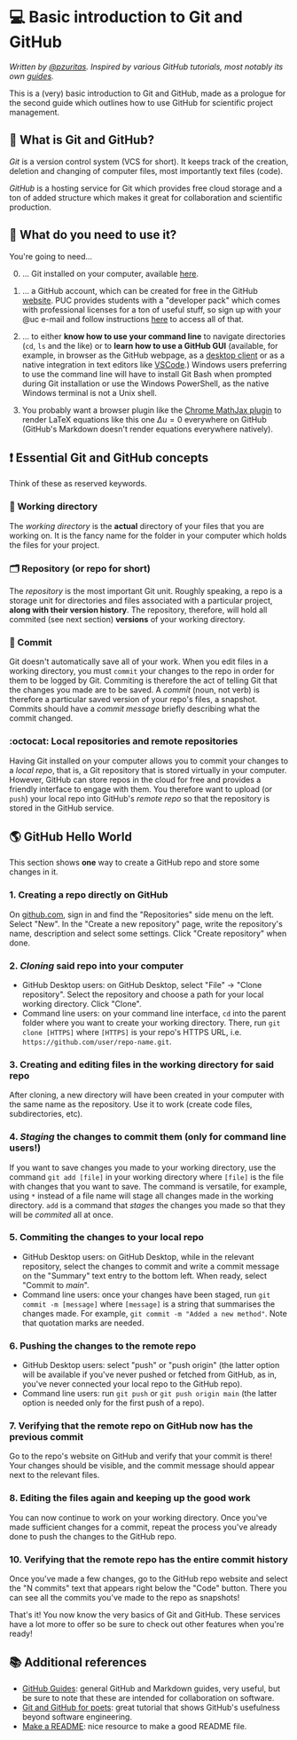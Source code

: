 # 💻 Basic introduction to Git and GitHub

_Written by [@pzuritas](https://github.com/pzuritas). Inspired by various GitHub tutorials, most notably its own [guides](https://guides.github.com/)._

This is a (very) basic introduction to Git and GitHub, made as a prologue for the second guide which outlines how to use GitHub for scientific project management.

## 🤔 What is Git and GitHub?

_Git_ is a version control system (VCS for short). It keeps track of the creation, deletion and changing of computer files, most importantly text files (code).

_GitHub_ is a hosting service for Git which provides free cloud storage and a ton of added structure which makes it great for collaboration and scientific production.

## 🧐 What do you need to use it?

You're going to need...

0. ... Git installed on your computer, available [here](https://git-scm.com/).

1. ... a GitHub account, which can be created for free in the GitHub [website](https://github.com/). PUC provides students with a "developer pack" which comes with professional licenses for a ton of useful stuff, so sign up with your @uc e-mail and follow instructions [here](https://education.github.com/pack) to access all of that.

2. ... to either **know how to use your command line** to navigate directories (`cd`, `ls` and the like) or to **learn how to use a GitHub GUI** (available, for example, in browser as the GitHub webpage, as a [desktop client](https://desktop.github.com/) or as a native integration in text editors like [VSCode](https://code.visualstudio.com/).) Windows users preferring to use the command line will have to install Git Bash when prompted during Git installation or use the Windows PowerShell, as the native Windows terminal is not a Unix shell.

3. You probably want a browser plugin like the [Chrome MathJax plugin](https://chrome.google.com/webstore/detail/mathjax-plugin-for-github/ioemnmodlmafdkllaclgeombjnmnbima?hl=en) to render LaTeX equations like this one $\Delta u = 0$ everywhere on GitHub (GitHub's Markdown doesn't render equations everywhere natively).

## ❗ Essential Git and GitHub concepts

Think of these as reserved keywords.

### 📁 Working directory

The _working directory_ is the **actual** directory of your files that you are working on. It is the fancy name for the folder in your computer which holds the files for your project.

### 🗂️ Repository (or repo for short)

The _repository_ is the most important Git unit. Roughly speaking, a repo is a storage unit for directories and files associated with a particular project, **along with their version history**. The repository, therefore, will hold all commited (see next section) **versions** of your working directory.

### 💾 Commit

Git doesn't automatically save all of your work. When you edit files in a working directory, you must `commit` your changes to the repo in order for them to be logged by Git. Commiting is therefore the act of telling Git that the changes you made are to be saved. A _commit_ (noun, not verb) is therefore a particular saved version of your repo's files, a snapshot. Commits should have a _commit message_ briefly describing what the commit changed.

### :octocat: Local repositories and remote repositories

Having Git installed on your computer allows you to commit your changes to a _local repo_, that is, a Git repository that is stored virtually in your computer. However, GitHub can store repos in the cloud for free and provides a friendly interface to engage with them. You therefore want to upload (or `push`) your local repo into GitHub's _remote repo_ so that the repository is stored in the GitHub service.

## 🌎 GitHub Hello World

This section shows **one** way to create a GitHub repo and store some changes in it.

### 1. Creating a repo directly on GitHub

On [github.com](https://github.com), sign in and find the "Repositories" side menu on the left. Select "New". In the "Create a new repository" page, write the repository's name, description and select some settings. Click "Create repository" when done.

### 2. _Cloning_ said repo into your computer

- GitHub Desktop users: on GitHub Desktop, select "File" -> "Clone repository". Select the repository and choose a path for your local working directory. Click "Clone".
- Command line users: on your command line interface, `cd` into the parent folder where you want to create your working directory. There, run `git clone [HTTPS]` where `[HTTPS]` is your repo's HTTPS URL, i.e. `https://github.com/user/repo-name.git`.

### 3. Creating and editing files in the working directory for said repo

After cloning, a new directory will have been created in your computer with the same name as the repository. Use it to work (create code files, subdirectories, etc).

### 4. _Staging_ the changes to commit them (only for command line users!)

If you want to save changes you made to your working directory, use the command `git add [file]` in your working directory where `[file]` is the file with changes that you want to save. The command is versatile, for example, using `*` instead of a file name will stage all changes made in the working directory. `add` is a command that _stages_ the changes you made so that they will be _commited_ all at once.

### 5. Commiting the changes to your local repo

- GitHub Desktop users: on GitHub Desktop, while in the relevant repository, select the changes to commit and write a commit message on the "Summary" text entry to the bottom left. When ready, select "Commit to *main*".
- Command line users: once your changes have been staged, run `git commit -m [message]` where `[message]` is a string that summarises the changes made. For example, `git commit -m "Added a new method"`. Note that quotation marks are needed.

### 6. Pushing the changes to the remote repo

- GitHub Desktop users: select "push" or "push origin" (the latter option will be available if you've never pushed or fetched from GitHub, as in, you've never connected your local repo to the GitHub repo).
- Command line users: run `git push` or `git push origin main` (the latter option is needed only for the first push of a repo).

### 7. Verifying that the remote repo on GitHub now has the previous commit

Go to the repo's website on GitHub and verify that your commit is there! Your changes should be visible, and the commit message should appear next to the relevant files.

### 8. Editing the files again and keeping up the good work

You can now continue to work on your working directory. Once you've made sufficient changes for a commit, repeat the process you've already done to push the changes to the GitHub repo.

### 10. Verifying that the remote repo has the entire commit history

Once you've made a few changes, go to the GitHub repo website and select the "N commits" text that appears right below the "Code" button. There you can see all the commits you've made to the repo as snapshots!

That's it! You now know the very basics of Git and GitHub. These services have a lot more to offer so be sure to check out other features when you're ready!

## 📚 Additional references

- [GitHub Guides](https://guides.github.com/): general GitHub and Markdown guides, very useful, but be sure to note that these are intended for collaboration on software.
- [Git and GitHub for poets](https://www.youtube.com/watch?v=BCQHnlnPusY): great tutorial that shows GitHub's usefulness beyond software engineering.
- [Make a README](https://www.makeareadme.com/): nice resource to make a good README file.
